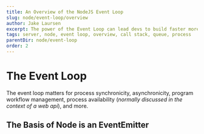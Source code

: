 ```yaml
---
title: An Overview of the NodeJS Event Loop
slug: node/event-loop/overview
author: Jake Laursen
excerpt: The power of the Event Loop can lead devs to build faster more reliable node processes
tags: server, node, event loop, overview, call stack, queue, process
parentDir: node/event-loop
order: 2
---
```


# The Event Loop
The event loop matters for process synchronicity, asynchronicity, program workflow management, process availability (_normally discussed in the context of a web api_), and more.  

## The Basis of Node is an EventEmitter
